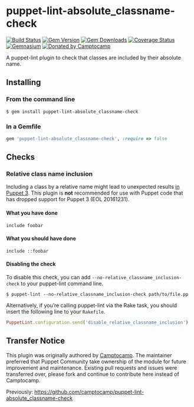puppet-lint-absolute_classname-check
====================================

[![Build Status](https://img.shields.io/travis/puppet-community/puppet-lint-absolute_classname-check.svg)](https://travis-ci.org/puppet-community/puppet-lint-absolute_classname-check)
[![Gem Version](https://img.shields.io/gem/v/puppet-lint-absolute_classname-check.svg)](https://rubygems.org/gems/puppet-lint-absolute_classname-check)
[![Gem Downloads](https://img.shields.io/gem/dt/puppet-lint-absolute_classname-check.svg)](https://rubygems.org/gems/puppet-lint-absolute_classname-check)
[![Coverage Status](https://img.shields.io/coveralls/puppet-community/puppet-lint-absolute_classname-check.svg)](https://coveralls.io/r/puppet-community/puppet-lint-absolute_classname-check?branch=master)
[![Gemnasium](https://img.shields.io/gemnasium/puppet-community/puppet-lint-absolute_classname-check.svg)](https://gemnasium.com/puppet-community/puppet-lint-absolute_classname-check)
[![Donated by Camptocamp](https://img.shields.io/badge/donated%20by-camptocamp-fb7047.svg)](#transfer-notice)

A puppet-lint plugin to check that classes are included by their absolute name.

## Installing

### From the command line

```shell
$ gem install puppet-lint-absolute_classname-check
```

### In a Gemfile

```ruby
gem 'puppet-lint-absolute_classname-check', :require => false
```

## Checks

### Relative class name inclusion

Including a class by a relative name might lead to unexpected results [in Puppet 3](https://docs.puppet.com/puppet/3/lang_namespaces.html#relative-name-lookup-and-incorrect-name-resolution). This plugin is **not** recommended for use with Puppet code that has dropped support for Puppet 3 (EOL 20161231).

#### What you have done

```puppet
include foobar
```

#### What you should have done

```puppet
include ::foobar
```

#### Disabling the check

To disable this check, you can add `--no-relative_classname_inclusion-check` to your puppet-lint command line.

```shell
$ puppet-lint --no-relative_classname_inclusion-check path/to/file.pp
```

Alternatively, if you’re calling puppet-lint via the Rake task, you should insert the following line to your `Rakefile`.

```ruby
PuppetLint.configuration.send('disable_relative_classname_inclusion')
```

## Transfer Notice

This plugin was originally authored by [Camptocamp](http://www.camptocamp.com).
The maintainer preferred that Puppet Community take ownership of the module for future improvement and maintenance.
Existing pull requests and issues were transferred over, please fork and continue to contribute here instead of Camptocamp.

Previously: https://github.com/camptocamp/puppet-lint-absolute_classname-check

